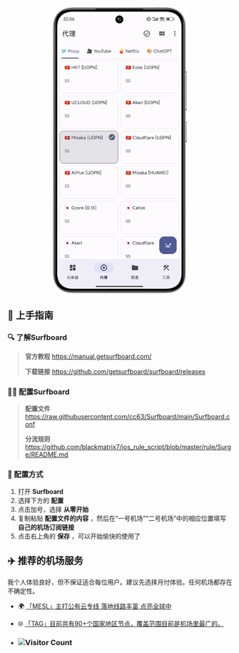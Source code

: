 <div align="center">
    
<img src="https://raw.githubusercontent.com/cc63/Surfboard/main/Surfboard.PNG" width="300">

</div>

## 📝 上手指南

### 🔍 了解Surfboard

> **官方教程** https://manual.getsurfboard.com/
> 
> **下载链接** https://github.com/getsurfboard/surfboard/releases

### 🏄‍♂️ 配置Surfboard

> **配置文件** https://raw.githubusercontent.com/cc63/Surfboard/main/Surfboard.conf
> 
> **分流规则** https://github.com/blackmatrix7/ios_rule_script/blob/master/rule/Surge/README.md

### 🔧 配置方式

1. 打开 **Surfboard**
2. 选择下方的 **配置** 
3. 点击加号，选择 **从零开始**
4. 复制粘贴 **配置文件的内容** ，然后在“一号机场”“二号机场”中的相应位置填写 **自己的机场订阅链接** 
5. 点击右上角的 **保存** ，可以开始愉快的使用了

## ✈️ 推荐的机场服务

我个人体验良好，但不保证适合每位用户。建议先选择月付体验。任何机场都存在不确定性。

- 🌍 [「MESL」主打公有云专线 落地线路丰富 点亮全球中](https://in.mesl.cloud/#/register?code=YiKXC8T0)
- 🌐 [「TAG」目前共有90+个国家地区节点，覆盖范围目前是机场里最广的。](https://tagss01.pro/#/auth/xfm2jXlF)

- ### ![Visitor Count](https://profile-counter.glitch.me/{cc63}/count.svg)


